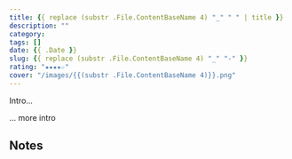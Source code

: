 ```yaml
---
title: {{ replace (substr .File.ContentBaseName 4) "_" " " | title }}
description: ""
category:
tags: []
date: {{ .Date }}
slug: {{ replace (substr .File.ContentBaseName 4) "_" "-" }}
rating: "★★★★☆"
cover: "/images/{{(substr .File.ContentBaseName 4)}}.png"
---
```


Intro...

<!--more-->

... more intro

## Notes
